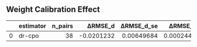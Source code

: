 ## Weight Calibration Effect

|    | estimator   |   n_pairs |    ΔRMSE_d |   ΔRMSE_d_se |   ΔRMSE_d_p |   ΔRMSE_d_ci_low |   ΔRMSE_d_ci_high |
|---:|:------------|----------:|-----------:|-------------:|------------:|-----------------:|------------------:|
|  0 | dr-cpo      |        38 | -0.0201232 |   0.00649684 | 0.000244874 |       -0.0343812 |        -0.0090041 |